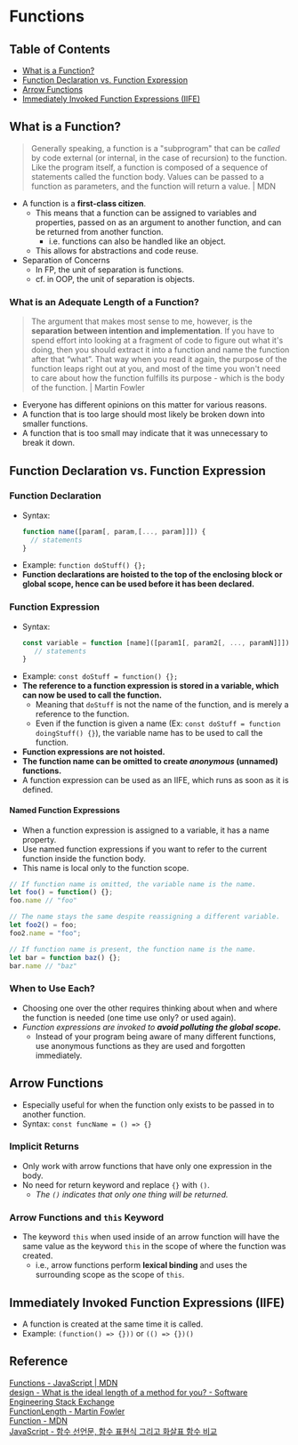 # Functions

## Table of Contents
- [What is a Function?](#what-is-a-function)
- [Function Declaration vs. Function Expression](#function-declaration-vs-function-expression)
- [Arrow Functions](#arrow-functions)
- [Immediately Invoked Function Expressions (IIFE)](#immediately-invoked-function-expressions-iife)

## What is a Function?
> Generally speaking, a function is a "subprogram" that can be _called_ by code external (or internal, in the case of recursion) to the function. Like the program itself, a function is composed of a sequence of statements called the function body. Values can be passed to a function as parameters, and the function will return a value. | MDN

- A function is a **first-class citizen**.
  - This means that a function can be assigned to variables and properties, passed on as an argument to another function, and can be returned from another function.
    - i.e. functions can also be handled like an object.
  - This allows for abstractions and code reuse.
- Separation of Concerns
  - In FP, the unit of separation is functions.
  - cf. in OOP, the unit of separation is objects.
### What is an Adequate Length of a Function?
> The argument that makes most sense to me, however, is the **separation between intention and implementation**. If you have to spend effort into looking at a fragment of code to figure out what it's doing, then you should extract it into a function and name the function after that “what”. That way when you read it again, the purpose of the function leaps right out at you, and most of the time you won't need to care about how the function fulfills its purpose - which is the body of the function. | Martin Fowler

- Everyone has different opinions on this matter for various reasons.
- A function that is too large should most likely be broken down into smaller functions.
- A function that is too small may indicate that it was unnecessary to break it down.

## Function Declaration vs. Function Expression
### Function Declaration
- Syntax:
  ```js
  function name([param[, param,[..., param]]]) {
    // statements
  }
  ```
- Example: `function doStuff() {};`
- **Function declarations are hoisted to the top of the enclosing block or global scope, hence can be used before it has been declared.**

### Function Expression
- Syntax:
  ```js
  const variable = function [name]([param1[, param2[, ..., paramN]]]) {
     // statements
  }
  ```
- Example: `const doStuff = function() {};`
- **The reference to a function expression is stored in a variable, which can now be used to call the function.**
  - Meaning that `doStuff` is not the name of the function, and is merely a reference to the function.
  - Even if the function is given a name (Ex: `const doStuff = function doingStuff() {}`), the variable name has to be used to call the function.
- **Function expressions are not hoisted.**
- **The function name can be omitted to create *anonymous* (unnamed) functions.**
- A function expression can be used as an IIFE, which runs as soon as it is defined.
#### Named Function Expressions
- When a function expression is assigned to a variable, it has a name property.
- Use named function expressions if you want to refer to the current function inside the function body.
- This name is local only to the function scope.
```js
// If function name is omitted, the variable name is the name.
let foo() = function() {};
foo.name // "foo"

// The name stays the same despite reassigning a different variable.
let foo2() = foo;
foo2.name = "foo";

// If function name is present, the function name is the name.
let bar = function baz() {};
bar.name // "baz"
```
### When to Use Each?
- Choosing one over the other requires thinking about when and where the function is needed (one time use only? or used again).
- *Function expressions are invoked to **avoid polluting the global scope.***
  - Instead of your program being aware of many different functions, use anonymous functions as they are used and forgotten immediately.

## Arrow Functions
- Especially useful for when the function only exists to be passed in to another function.
- Syntax: `const funcName = () => {}`
### Implicit Returns
- Only work with arrow functions that have only one expression in the body.
- No need for return keyword and replace `{}` with `()`.
  - *The `()` indicates that only one thing will be returned.*
### Arrow Functions and `this` Keyword
- The keyword `this` when used inside of an arrow function will have the same value as the keyword `this` in the scope of where the function was created.
  - i.e., arrow functions perform **lexical binding** and uses the surrounding scope as the scope of `this`.

## Immediately Invoked Function Expressions (IIFE)
- A function is created at the same time it is called.
- Example: `(function() => {}))` or `(() => {})()`

## Reference
[Functions - JavaScript | MDN](https://developer.mozilla.org/en-US/docs/Web/JavaScript/Reference/Functions)  
[design - What is the ideal length of a method for you? - Software Engineering Stack Exchange](https://softwareengineering.stackexchange.com/questions/133404/what-is-the-ideal-length-of-a-method-for-you)  
[FunctionLength - Martin Fowler](https://martinfowler.com/bliki/FunctionLength.html)  
[Function - MDN](https://developer.mozilla.org/en-US/docs/Web/JavaScript/Reference/Functions)  
[JavaScript - 함수 선언문, 함수 표현식 그리고 화살표 함수 비교](https://velog.io/@bigbrothershin/%EC%98%A4%EB%8A%98-%EA%B3%B5%EB%B6%80%ED%95%A0-%EA%B2%832020.1.30)  
